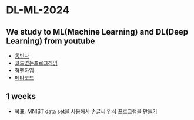 # DL-ML-2024

## We study to ML(Machine Learning) and DL(Deep Learning) from youtube
- [동빈나](https://www.youtube.com/@dongbinna)
- [코드없는프로그래밍](https://www.youtube.com/@user-pw9fm4gc7e)
- [혁펜하임](https://www.youtube.com/@hyukppen)
- [메타코드](https://www.youtube.com/@mcodeM)

## 1 weeks
- 목표: MNIST data set을 사용해서 손글씨 인식 프로그램을 만들기
